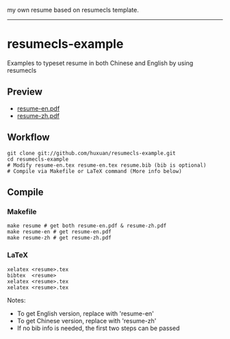 my own resume based on resumecls template.

---

# resumecls-example

Examples to typeset resume in both Chinese and English by using resumecls

## Preview

- [resume-en.pdf](https://github.com/huxuan/resumecls-example/blob/master/resume-en.pdf?raw=true)
- [resume-zh.pdf](https://github.com/huxuan/resumecls-example/blob/master/resume-zh.pdf?raw=true)

## Workflow

```shell
git clone git://github.com/huxuan/resumecls-example.git
cd resumecls-example
# Modify resume-en.tex resume-en.tex resume.bib (bib is optional)
# Compile via Makefile or LaTeX command (More info below)
```

## Compile

### Makefile

```shell
make resume # get both resume-en.pdf & resume-zh.pdf
make resume-en # get resume-en.pdf
make resume-zh # get resume-zh.pdf
```

### LaTeX

```shell
xelatex <resume>.tex
bibtex  <resume>
xelatex <resume>.tex
xelatex <resume>.tex
```

Notes:

- To get English version, replace <resume> with 'resume-en'
- To get Chinese version, replace <resume> with 'resume-zh'
- If no bib info is needed, the first two steps can be passed

